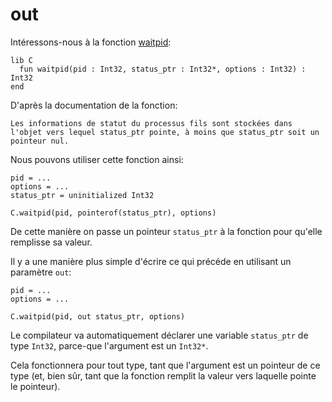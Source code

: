 # out

Intéressons-nous à la fonction [waitpid](http://www.gnu.org/software/libc/manual/html_node/Process-Completion.html):

```crystal
lib C
  fun waitpid(pid : Int32, status_ptr : Int32*, options : Int32) : Int32
end
```

D'après la documentation de la fonction:

```
Les informations de statut du processus fils sont stockées dans l'objet vers lequel status_ptr pointe, à moins que status_ptr soit un pointeur nul.
```

Nous pouvons utiliser cette fonction ainsi:

```crystal
pid = ...
options = ...
status_ptr = uninitialized Int32

C.waitpid(pid, pointerof(status_ptr), options)
```

De cette manière on passe un pointeur `status_ptr` à la fonction pour qu'elle remplisse sa valeur.

Il y a une manière plus simple d'écrire ce qui précéde en utilisant un paramètre `out`:

```crystal
pid = ...
options = ...

C.waitpid(pid, out status_ptr, options)
```

Le compilateur va automatiquement déclarer une variable `status_ptr` de type `Int32`, parce-que l'argument est un `Int32*`.

Cela fonctionnera pour tout type, tant que l'argument est un pointeur de ce type (et, bien sûr, tant que la fonction remplit la valeur vers laquelle pointe le pointeur).
